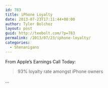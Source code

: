 ```yaml
---
id: 783
title: iPhone Loyalty
date: 2013-07-23T17:11:44+00:00
author: Tyler Bolchoz
layout: post
guid: http://teebolt.com/?p=783
permalink: /2013/07/23/iphone-loyalty/
categories:
  - Shenanigans
---
```

From Apple&#8217;s Earnings Call Today:

> 93% loyalty rate amongst iPhone owners

&#8230;